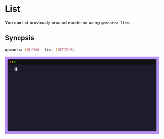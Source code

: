 # List

You can list previously created machines using `qemantra list`.

## Synopsis

```sh
qemantra [GLOBAL] list [OPTIONS]
```

![list](./gifs/list.gif)

